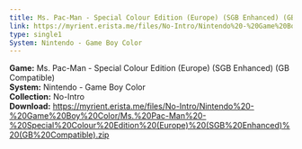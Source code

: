 ```yaml
---
title: Ms. Pac-Man - Special Colour Edition (Europe) (SGB Enhanced) (GB Compatible)
link: https://myrient.erista.me/files/No-Intro/Nintendo%20-%20Game%20Boy%20Color/Ms.%20Pac-Man%20-%20Special%20Colour%20Edition%20(Europe)%20(SGB%20Enhanced)%20(GB%20Compatible).zip
type: single1
System: Nintendo - Game Boy Color
---
```

<b>Game:</b> Ms. Pac-Man - Special Colour Edition (Europe) (SGB Enhanced) (GB Compatible)<br>
<b>System:</b> Nintendo - Game Boy Color<br>
<b>Collection:</b> No-Intro<br>
<b>Download:</b> https://myrient.erista.me/files/No-Intro/Nintendo%20-%20Game%20Boy%20Color/Ms.%20Pac-Man%20-%20Special%20Colour%20Edition%20(Europe)%20(SGB%20Enhanced)%20(GB%20Compatible).zip